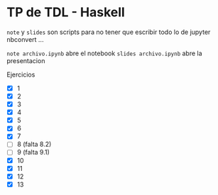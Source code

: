 # TP de TDL - Haskell

`note` y `slides` son scripts para no tener que escribir todo lo de jupyter nbconvert ...

`note archivo.ipynb` abre el notebook 
`slides archivo.ipynb` abre la presentacion

Ejercicios

- [x] 1
- [x] 2
- [x] 3
- [x] 4
- [x] 5
- [x] 6
- [x] 7
- [ ] 8 (falta 8.2)
- [ ] 9 (falta 9.1)
- [x] 10
- [x] 11
- [x] 12
- [x] 13
